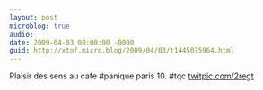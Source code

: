 ```yaml
---
layout: post
microblog: true
audio: 
date: 2009-04-03 00:00:00 -0000
guid: http://xtof.micro.blog/2009/04/03/t1445075964.html
---
```

Plaisir des sens au cafe #panique paris 10. #tqc [twitpic.com/2regt](http://twitpic.com/2regt)
